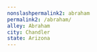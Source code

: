 ```yaml
---
﻿nonslashpermalink2: abraham
permalink2: /abraham/
alley: Abraham
city: Chandler
state: Arizona
---
```

